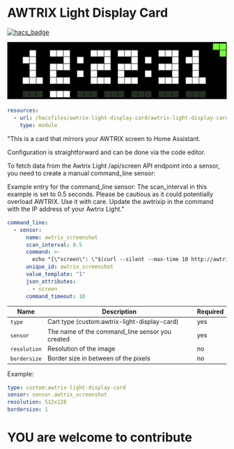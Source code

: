 
# AWTRIX Light Display Card #

[![hacs_badge](https://img.shields.io/badge/HACS-Custom-41BDF5.svg?style=for-the-badge)](https://github.com/hacs/integration)

<img src="https://raw.githubusercontent.com/RDG88/lovelace-awtrix-light-display-card/main/awtrix.png">

```yaml
resources:
  - url: /hacsfiles/awtrix-light-display-card/awtrix-light-display-card.js
    type: module
```

"This is a card that mirrors your AWTRIX screen to Home Assistant.

Configuration is straightforward and can be done via the code editor.

To fetch data from the Awtrix Light /api/screen API endpoint into a sensor, you need to create a manual command_line sensor:

Example entry for the command_line sensor:
The scan_interval in this example is set to 0.5 seconds. Please be cautious as it could potentially overload AWTRIX. Use it with care.
Update the awtrixip in the command with the IP address of your Awtrix Light."

```yaml
command_line:
  - sensor:
      name: awtrix_screenshot
      scan_interval: 0.5
      command: >-
        echo "{\"screen\": \"$(curl --silent --max-time 10 http://awtrixip/api/screen)\"}"
      unique_id: awtrix_screenshot
      value_template: "1"
      json_attributes:
        - screen
      command_timeout: 10
```


|        Name        |                        Description                        |             Required             |
| ------------------ | --------------------------------------------------------- | -------------------------------- |
| `type`             | Cart type (custom:awtrix-light-display-card)              | yes                              |
| `sensor`           | The name of the command_line sensor you created           | yes                              |
| `resolution`       | Resolution of the image                                   | no                               |
| `bordersize`       | Border size in between of the pixels                      | no                               |


Example:

```yaml
type: custom:awtrix-light-display-card
sensor: sensor.awtrix_screenshot
resolution: 512x128
bordersize: 1
```


# YOU are welcome to contribute #